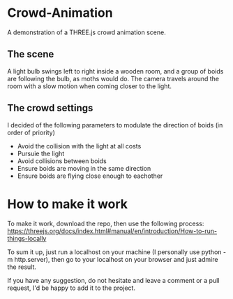 # Crowd-Animation

A demonstration of a THREE.js crowd animation scene.

## The scene

A light bulb swings left to right inside a wooden room, and a group of boids are following the bulb,
as moths would do.
The camera travels around the room with a slow motion when coming closer to the light.

## The crowd settings

I decided of the following parameters to modulate the direction of boids (in order of priority)
* Avoid the collision with the light at all costs
* Pursuie the light
* Avoid collisions between boids
* Ensure boids are moving in the same direction
* Ensure boids are flying close enough to eachother

# How to make it work

To make it work, download the repo, then use the following process: https://threejs.org/docs/index.html#manual/en/introduction/How-to-run-things-locally

To sum it up, just run a localhost on your machine (I personally use python -m http.server), then go to your localhost on your browser and just admire the result.

If you have any suggestion, do not hesitate and leave a comment or a pull request, I'd be happy to add it to the project.
